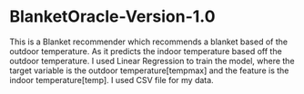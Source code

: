 # BlanketOracle-Version-1.0
This is a Blanket recommender which recommends a blanket based of the outdoor temperature. As it predicts the indoor temperature based off the outdoor temperature. I used Linear Regression to train the model, where the target variable is the outdoor temperature[tempmax] and the feature is the indoor temperature[temp]. I used CSV file for my data.

